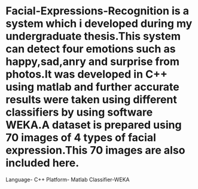 # Facial-Expressions-Recognition is a system which i developed during my undergraduate thesis.This system can detect four emotions such as happy,sad,anry and surprise from photos.It was developed in C++ using matlab and further accurate results were taken using different classifiers by using software WEKA.A dataset is prepared using 70 images of 4 types of facial expression.This 70 images are also included here.
Language- C++
Platform- Matlab
Classifier-WEKA
